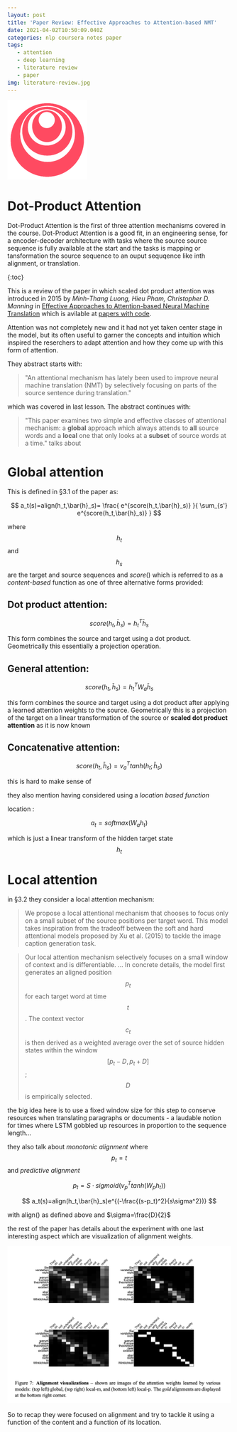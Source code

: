 ```yaml
---
layout: post
title: 'Paper Review: Effective Approaches to Attention-based NMT'
date: 2021-04-02T10:50:09.040Z
categories: nlp coursera notes paper
tags:
   - attention
   - deep learning
   - literature review
   - paper
img: literature-review.jpg
---
```


![deeplearning.ai](/assets/logos/logo_deeplearning.ai.png#logo)

# Dot-Product Attention

Dot-Product Attention is the first of three attention mechanisms covered in the course. Dot-Product Attention is a good fit, in an engineering sense, for a encoder-decoder architecture with tasks where the source source sequence is fully available at the start and the tasks is mapping or tansformation the source sequence to an ouput sequqence like inth alignment, or translation.
<!--more-->

{:toc}

This is a review of the paper in which scaled dot product attention was introduced in 2015 by *Minh-Thang Luong, Hieu Pham, Christopher D. Manning* in [Effective Approaches to Attention-based Neural Machine Translation](https://arxiv.org/pdf/1508.04025v5.pdf) which is avilable at [papers with code](https://paperswithcode.com/paper/effective-approaches-to-attention-based).



Attention was not completely new and it had not yet taken center stage in the model, but its often useful to garner the concepts and intuition which inspired the reserchers to adapt attention and how they come up with this form of attention.

They abstract starts with:

>  "An attentional mechanism has lately been used to improve neural machine translation (NMT) by selectively focusing on parts of the source sentence during translation."

which was covered in last lesson. The abstract continues with:

> "This paper examines two simple and effective classes of attentional mechanism: a **global** approach
which always attends to **all** source words
and a **local** one that only looks at a **subset**
of source words at a time."
talks about 

# Global attention

This is defined in §3.1 of the paper as:

$$ a_t(s)=align(h_t,\bar{h}_s)= \frac{ e^{score(h_t,\bar{h}_s)} }{ \sum_{s'} e^{score(h_t,\bar{h}_s)} } $$

where $$h_t$$ and $$h_s$$ are the target and source sequences and $score()$ which is referred to as a *content-based* function as one of three alternative forms provided:

## Dot product attention:

$$ score(h_t,\bar{h}_s)=h_t^T\bar{h}_s $$

This form combines the source and target using a dot product. Geometrically this essentially a projection operation.

## General attention:

$$ score(h_t,\bar{h}_s)=h_t^TW_a\bar{h}_s $$

this form combines the source and target using a dot product after applying a learned attention weights to the source. Geometrically this is a projection of the target on a linear transformation of the source or **scaled dot product attention** as it is now known

## Concatenative attention:

$$ score(h_t,\bar{h}_s)=v_a^Ttanh(h_t;\bar{h}_s)$$ 

this is hard to make sense of 

they also mention having considered using a *location based function*

location : 

$$ a_t = softmax(W_a h_t)$$ 

which is just a linear transform of the hidden target state $$h_t$$ 

# Local attention

in §3.2 they consider a local attention mechanism:

> We propose a local attentional mechanism that chooses to focus only on a small subset of the source positions per target word. This model takes inspiration from the tradeoff between the soft and hard attentional models proposed by Xu et al. (2015) to tackle the image caption generation task.

> Our local attention mechanism selectively focuses on a small window of context and is differentiable. ... In concrete details, the model first generates an aligned position $$p_t$$ for each target word at time $$t$$. The context vector $$c_t$$
is then derived as a weighted average over the set of source hidden states within the window $$[p_t−D, p_t+D]$$; $$D$$ is empirically selected.

the big idea here is to use a fixed window size for this step to conserve resources when translating paragraphs or documents - a laudable notion for times where LSTM gobbled up resources in proportion to the sequence length...

they also talk about *monotonic alignment* where $$p_t=t$$ and *predictive alignment*

$$ p_t=S\cdot sigmoid(v_p^Ttanh(W_ph_t))$$

$$ a_t(s)=align(h_t,\bar{h}_s)e^{(-\frac{(s-p_t)^2}{s\sigma^2})} $$

with align() as defined above and $\sigma=\frac{D}{2}$

the rest of the paper has details about the experiment with one last interesting aspect which are visualization of alignment weights.

![alignment-visulization](/assets/week2/c4w2-22-alignment-visulization.png#hi)

So to recap they were focused on alignment and try to tackle it using a function of the content and a function of its location.
